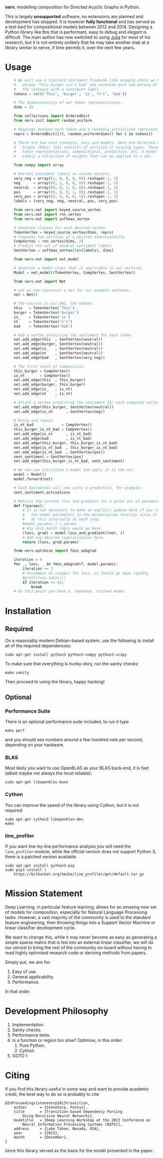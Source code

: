 **nerv**, modelling composition for Directed Acyclic Graphs in Python.

This is largely **unsupported** software, no extensions are planned and
development has stopped. It is however **fully functional** and has served as
a test-bed for compositional models between 2012 and 2014. Designing a Python
library like this that is performant, easy to debug and elegant is difficult.
The main author has now switched to using [Julia][julia] for most of his
research, but it is not entirely unlikely that he may take another stab
at a library similar to nerve, if time permits it, over the next few years.

[julia]: http://julialang.org/

# Usage #

```python
    # We will use a Stanford Sentiment Treebank-like example where we have the
    #   phrase "This burger isn't bad" and annotate each sub-phrase of
    #   the sentence with a sentiment label.
    tokens = set(('This', 'burger', 'is', "n't", 'bad'))

    # The dimensionality of our token representations.
    dims = 32

    from collections import OrderedDict
    from nerv.init import random_uniform

    # Mappings between each token and a randomly initialised representation.
    reprs = OrderedDict([(t, random_uniform(dims)) for t in tokens])

    # There are two core concepts, nets and models. Nets are Directed Acyclic
    #   Graphs (DAGs) that consists of vertices of varying types. These can be
    #   token representations, compositional, predictive, etc. A model is
    #   simply a collection of weights that can be applied to a net.

    from numpy import array

    # One-hot sentiment labels as column vectors.
    very_neg = array((1, 0, 0, 0, 0)).reshape(-1, 1)
    neg      = array((0, 1, 0, 0, 0)).reshape(-1, 1)
    neutral  = array((0, 0, 1, 0, 0)).reshape(-1, 1)
    pos      = array((0, 0, 0, 1, 0)).reshape(-1, 1)
    very_pos = array((0, 0, 0, 0, 1)).reshape(-1, 1)
    labels = (very_neg, neg, neutral, pos, very_pos)

    from nerv.net import keyed_source_vertex
    from nerv.net import rnn_vertex
    from nerv.net import softmax_vertex

    # Generate classes for each desired vertex.
    TokenVertex = keyed_source_vertex(dims, reprs)
    # Composes two vertices of a desired dimensionality.
    CompVertex = rnn_vertex(dims, 2)
    # Predict one out of several sentiment labels.
    SentVertex = softmax_vertex(len(labels), dims)

    from nerv.net import net_model

    # Generate a model class that is applicable to our vertices.
    Model = net_model((TokenVertex, CompVertex, SentVertex))

    from nerv.net import Net

    # Let us now construct a net for our example sentence.
    net = Net()

    # The sources in our DAG, the tokens.
    this   = TokenVertex('This')
    burger = TokenVertex('burger')
    is_    = TokenVertex('is')
    nt     = TokenVertex("n't")
    bad    = TokenVertex('bad')

    # Add a vertex predicting the sentiment for each token.
    net.add_edge(this  , SentVertex(neutral))
    net.add_edge(burger, SentVertex(neutral))
    net.add_edge(is_   , SentVertex(neutral))
    net.add_edge(nt    , SentVertex(neutral))
    net.add_edge(bad   , SentVertex(very_neg))

    # The first level of composition.
    this_burger = CompVertex()
    is_nt       = CompVertex()
    net.add_edge(this  , this_burger)
    net.add_edge(burger, this_burger)
    net.add_edge(is_   , is_nt)
    net.add_edge(nt    , is_nt)

    # Attach a vertex predicting the sentiment for each composed vertex.
    net.add_edge(this_burger, SentVertex(neutral))
    net.add_edge(is_nt      , SentVertex(neg))

    # Rince and repeat.
    is_nt_bad             = CompVertex()
    this_burger_is_nt_bad = CompVertex()
    net.add_edge(is_nt      , is_nt_bad)
    net.add_edge(bad        , is_nt_bad)
    net.add_edge(this_burger, this_burger_is_nt_bad)
    net.add_edge(is_nt_bad  , this_burger_is_nt_bad)
    net.add_edge(is_nt_bad  , SentVertex(pos))
    sent_sentiment = SentVertex(pos)
    net.add_edge(this_burger_is_nt_bad, sent_sentiment)

    # We can now initialise a model and apply it to the net.
    model = Model()
    model.forward(net)

    # Each SentVertex will now carry a prediction, for example:
    sent_sentiment.activations

    # Returns the current loss and gradient for a given set of parameters.
    def f(params):
        # It is not necessary to make an explicit update here if you send
        #   the model parameters to the minimisation function since it will
        #   do this internally at each step.
        #model.params[:] = params
        # Any mini-batch logic would go here.
        (loss, grad) = model.loss_and_gradient((net, ))
        # Add any desired regularisation here.
        return (loss, grad.params)

    from nerv.optimise import fmin_adagrad

    iteration = 0
    for _, loss, _ in fmin_adagrad(f, model.params):
        iteration += 1
        # Uncomment to inspect the loss, it should go down rapidly.
        #print(loss.total())
        if iteration >= 42:
            break
    # At this point you have a, somewhat, trained model.
```

# Installation #

## Required ##

On a reasonably modern Debian-based system, use the following to install all
of the required dependencies:

    sudo apt-get install python3 python3-numpy python3-scipy

To make sure that everything is hunky-dory, run the sanity checks:

    make sanity

Then proceed to using the library, happy hacking!

## Optional ##

### Performance Suite ###

There is an optional performance suite included, to run it type

    make perf

and you should see numbers around a few hundred nets per second, depending
on your hardware.

### BLAS ###

Most likely you want to use OpenBLAS as your BLAS back-end, it is fast (albeit
maybe not always the most reliable):

    sudo apt-get libopenblas-base

### Cython ###

You can improve the speed of the library using Cython, but it is not required:

    sudo apt-get cython3 libopenblas-dev
    make

### line\_profiler ###

If you want line-by-line performance analysis you will need the `line_profiler`
module, while the official version does not support Python 3, there is a
patched version available.

    sudo apt-get install python3-pip
    sudo pip3 install \
        https://bitbucket.org/kmike/line_profiler/get/default.tar.gz

# Mission Statement #

Deep Learning, in particular feature learning, allows for an amasing new set
of models for composition, especially for Natural Language Processing tasks.
However, a vast majority of the community is used to the standard feature
engineering, then throwing things into a Support Vector Machine or linear
classifier development cycle.

We want to change this, while it may never become as easy as generating a
simple sparse matrix that is fed into an external linear classifier, we will
do our utmost to bring the rest of the community on-board without having to
read highly optimised research code or deriving methods from papers.

Simply put, we aim for:

1. Easy of use.
2. General applicability.
3. Performance.

In that order.

# Development Philosophy #

1. Implementation.
2. Sanity checks.
3. Performance tests.
4. Is a function or region too slow? Optimise, in this order:
    1. Pure Python.
    2. Cython.
5. GOTO 1

# Citing #

If you find this library useful in some way and want to provide academic
credit, the best way to do so is probably to cite

    @InProceedings{stenetorp2013transition,
        author      = {Stenetorp, Pontus},
        title       = {Transition-based Dependency Parsing
            Using Recursive Neural Networks},
        booktitle   = {Deep Learning Workshop at the 2013 Conference on
            Neural Information Processing Systems (NIPS)},
        address     = {Lake Tahoe, Nevada, USA},
        year        = {2013},
        month       = {December},
    }

since this library served as the basis for the model presented in the paper.

